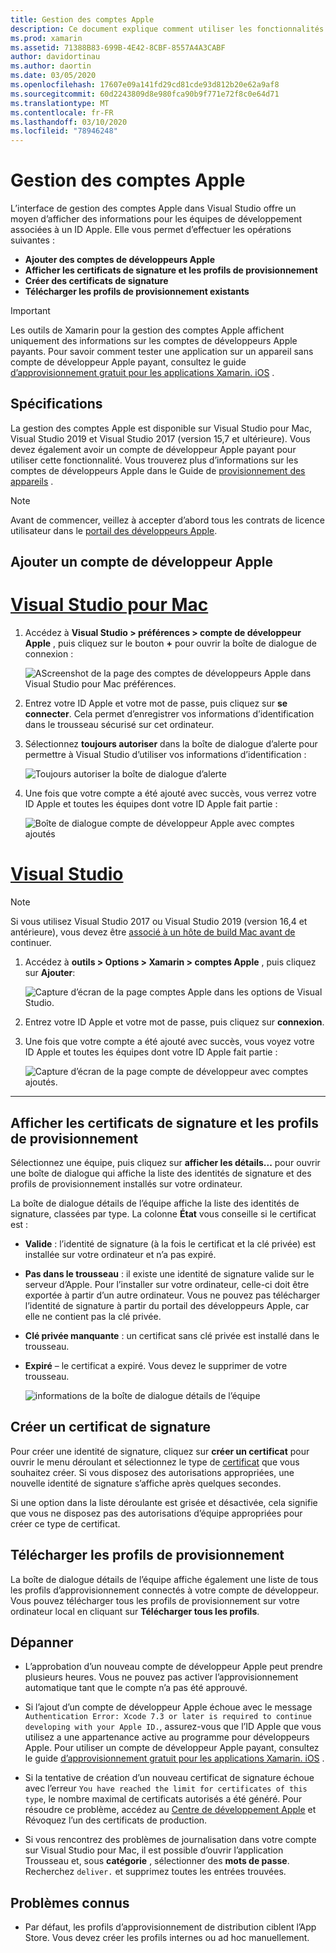 ```yaml
---
title: Gestion des comptes Apple
description: Ce document explique comment utiliser les fonctionnalités de gestion des comptes Apple dans Visual Studio pour Mac et Visual Studio 2019.
ms.prod: xamarin
ms.assetid: 71388B83-699B-4E42-8CBF-8557A4A3CABF
author: davidortinau
ms.author: daortin
ms.date: 03/05/2020
ms.openlocfilehash: 17607e09a141fd29cd81cde93d812b20e62a9af8
ms.sourcegitcommit: 60d2243809d8e980fca90b9f771e72f8c0e64d71
ms.translationtype: MT
ms.contentlocale: fr-FR
ms.lasthandoff: 03/10/2020
ms.locfileid: "78946248"
---
```

# <a name="apple-account-management"></a>Gestion des comptes Apple

L’interface de gestion des comptes Apple dans Visual Studio offre un moyen d’afficher des informations pour les équipes de développement associées à un ID Apple. Elle vous permet d’effectuer les opérations suivantes :

- **Ajouter des comptes de développeurs Apple**
- **Afficher les certificats de signature et les profils de provisionnement**
- **Créer des certificats de signature**
- **Télécharger les profils de provisionnement existants**

> [!IMPORTANT]
> Les outils de Xamarin pour la gestion des comptes Apple affichent uniquement des informations sur les comptes de développeurs Apple payants. Pour savoir comment tester une application sur un appareil sans compte de développeur Apple payant, consultez le guide [d’approvisionnement gratuit pour les applications Xamarin. iOS](~/ios/get-started/installation/device-provisioning/free-provisioning.md) .

## <a name="requirements"></a>Spécifications

La gestion des comptes Apple est disponible sur Visual Studio pour Mac, Visual Studio 2019 et Visual Studio 2017 (version 15,7 et ultérieure). Vous devez également avoir un compte de développeur Apple payant pour utiliser cette fonctionnalité. Vous trouverez plus d’informations sur les comptes de développeurs Apple dans le Guide de [provisionnement des appareils](~/ios/get-started/installation/device-provisioning/index.md) .

> [!NOTE]
> Avant de commencer, veillez à accepter d’abord tous les contrats de licence utilisateur dans le [portail des développeurs Apple](https://developer.apple.com/account/).

## <a name="add-an-apple-developer-account"></a>Ajouter un compte de développeur Apple

# <a name="visual-studio-for-mac"></a>[Visual Studio pour Mac](#tab/macos)

1. Accédez à **Visual Studio > préférences > compte de développeur Apple** , puis cliquez sur le bouton **+** pour ouvrir la boîte de dialogue de connexion :

    ![AScreenshot de la page des comptes de développeurs Apple dans Visual Studio pour Mac préférences.](apple-account-management-images/add-account-vsm.png)

2. Entrez votre ID Apple et votre mot de passe, puis cliquez sur **se connecter**. Cela permet d’enregistrer vos informations d’identification dans le trousseau sécurisé sur cet ordinateur.

3. Sélectionnez **toujours autoriser** dans la boîte de dialogue d’alerte pour permettre à Visual Studio d’utiliser vos informations d’identification :

    ![Toujours autoriser la boîte de dialogue d’alerte](apple-account-management-images/image4.png)

4. Une fois que votre compte a été ajouté avec succès, vous verrez votre ID Apple et toutes les équipes dont votre ID Apple fait partie :

    ![Boîte de dialogue compte de développeur Apple avec comptes ajoutés](apple-account-management-images/image5.png)

# <a name="visual-studio"></a>[Visual Studio](#tab/windows)

> [!NOTE]
> Si vous utilisez Visual Studio 2017 ou Visual Studio 2019 (version 16,4 et antérieure), vous devez être [associé à un hôte de build Mac avant de](~/ios/get-started/installation/windows/connecting-to-mac/index.md) continuer.

1. Accédez à **outils > Options > Xamarin > comptes Apple** , puis cliquez sur **Ajouter**:

    ![Capture d’écran de la page comptes Apple dans les options de Visual Studio.](apple-account-management-images/add-account-vsw.png)

2. Entrez votre ID Apple et votre mot de passe, puis cliquez sur **connexion**.

3. Une fois que votre compte a été ajouté avec succès, vous voyez votre ID Apple et toutes les équipes dont votre ID Apple fait partie :

    ![Capture d’écran de la page compte de développeur avec comptes ajoutés.](apple-account-management-images/accounts-vsw.png)

-----

## <a name="view-signing-certificates-and-provisioning-profiles"></a>Afficher les certificats de signature et les profils de provisionnement

Sélectionnez une équipe, puis cliquez sur **afficher les détails...** pour ouvrir une boîte de dialogue qui affiche la liste des identités de signature et des profils de provisionnement installés sur votre ordinateur.

La boîte de dialogue détails de l’équipe affiche la liste des identités de signature, classées par type. La colonne **État** vous conseille si le certificat est : 

- **Valide** : l’identité de signature (à la fois le certificat et la clé privée) est installée sur votre ordinateur et n’a pas expiré.

- **Pas dans le trousseau** : il existe une identité de signature valide sur le serveur d’Apple. Pour l’installer sur votre ordinateur, celle-ci doit être exportée à partir d’un autre ordinateur. Vous ne pouvez pas télécharger l’identité de signature à partir du portail des développeurs Apple, car elle ne contient pas la clé privée.

- **Clé privée manquante** : un certificat sans clé privée est installé dans le trousseau.

- **Expiré** – le certificat a expiré. Vous devez le supprimer de votre trousseau.

  ![informations de la boîte de dialogue détails de l’équipe](apple-account-management-images/image7.png)

## <a name="create-a-signing-certificate"></a>Créer un certificat de signature

Pour créer une identité de signature, cliquez sur **créer un certificat** pour ouvrir le menu déroulant et sélectionnez le type de [certificat](https://help.apple.com/xcode/mac/current/#/dev80c6204ec) que vous souhaitez créer. Si vous disposez des autorisations appropriées, une nouvelle identité de signature s’affiche après quelques secondes.

Si une option dans la liste déroulante est grisée et désactivée, cela signifie que vous ne disposez pas des autorisations d’équipe appropriées pour créer ce type de certificat.

## <a name="download-provisioning-profiles"></a>Télécharger les profils de provisionnement

La boîte de dialogue détails de l’équipe affiche également une liste de tous les profils d’approvisionnement connectés à votre compte de développeur. Vous pouvez télécharger tous les profils de provisionnement sur votre ordinateur local en cliquant sur **Télécharger tous les profils**.


## <a name="troubleshoot"></a>Dépanner

- L’approbation d’un nouveau compte de développeur Apple peut prendre plusieurs heures. Vous ne pouvez pas activer l’approvisionnement automatique tant que le compte n’a pas été approuvé.

- Si l’ajout d’un compte de développeur Apple échoue avec le message `Authentication Error: Xcode 7.3 or later is required to continue developing with your Apple ID.`, assurez-vous que l’ID Apple que vous utilisez a une appartenance active au programme pour développeurs Apple. Pour utiliser un compte de développeur Apple payant, consultez le guide [d’approvisionnement gratuit pour les applications Xamarin. iOS](~/ios/get-started/installation/device-provisioning/free-provisioning.md) .

- Si la tentative de création d’un nouveau certificat de signature échoue avec l’erreur `You have reached the limit for certificates of this type`, le nombre maximal de certificats autorisés a été généré. Pour résoudre ce problème, accédez au [Centre de développement Apple](https://developer.apple.com/account/ios/certificate/distribution) et Révoquez l’un des certificats de production.

- Si vous rencontrez des problèmes de journalisation dans votre compte sur Visual Studio pour Mac, il est possible d’ouvrir l’application Trousseau et, sous **catégorie** , sélectionner des **mots de passe**. Recherchez `deliver.` et supprimez toutes les entrées trouvées.

## <a name="known-issues"></a>Problèmes connus

- Par défaut, les profils d’approvisionnement de distribution ciblent l’App Store. Vous devez créer les profils internes ou ad hoc manuellement.

